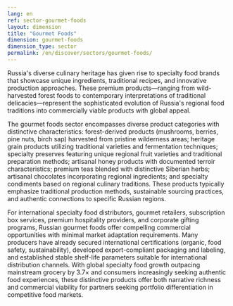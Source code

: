```yaml
---
lang: en
ref: sector-gourmet-foods
layout: dimension
title: "Gourmet Foods"
dimension: gourmet-foods
dimension_type: sector
permalink: /en/discover/sectors/gourmet-foods/
---
```


Russia's diverse culinary heritage has given rise to specialty food brands that showcase unique ingredients, traditional recipes, and innovative production approaches. These premium products—ranging from wild-harvested forest foods to contemporary interpretations of traditional delicacies—represent the sophisticated evolution of Russia's regional food traditions into commercially viable products with global appeal.

The gourmet foods sector encompasses diverse product categories with distinctive characteristics: forest-derived products (mushrooms, berries, pine nuts, birch sap) harvested from pristine wilderness areas; heritage grain products utilizing traditional varieties and fermentation techniques; specialty preserves featuring unique regional fruit varieties and traditional preparation methods; artisanal honey products with documented terroir characteristics; premium teas blended with distinctive Siberian herbs; artisanal chocolates incorporating regional ingredients; and specialty condiments based on regional culinary traditions. These products typically emphasize traditional production methods, sustainable sourcing practices, and authentic connections to specific Russian regions.

For international specialty food distributors, gourmet retailers, subscription box services, premium hospitality providers, and corporate gifting programs, Russian gourmet foods offer compelling commercial opportunities with minimal market adaptation requirements. Many producers have already secured international certifications (organic, food safety, sustainability), developed export-compliant packaging and labeling, and established stable shelf-life parameters suitable for international distribution channels. With global specialty food growth outpacing mainstream grocery by 3.7× and consumers increasingly seeking authentic food experiences, these distinctive products offer both narrative richness and commercial viability for partners seeking portfolio differentiation in competitive food markets.
